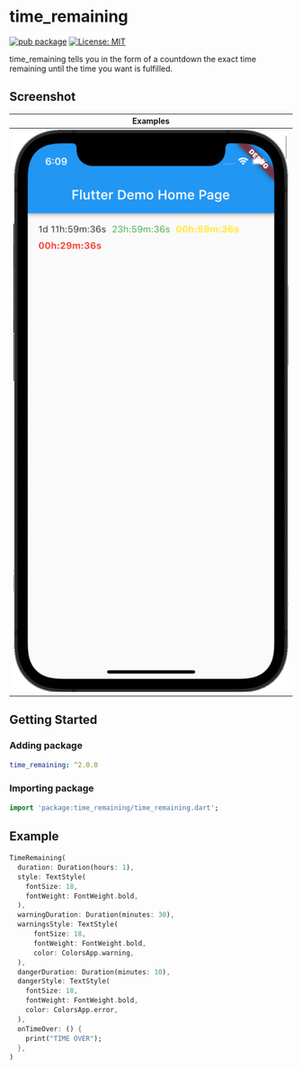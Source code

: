# time_remaining

[![pub package](https://img.shields.io/pub/v/time_remaining.svg)](https://pub.dev/packages/time_remaining)
[![License: MIT](https://img.shields.io/badge/license-MIT-purple.svg)](https://opensource.org/licenses/MIT)

time_remaining tells you in the form of a countdown the exact time remaining until the time you want is fulfilled.

## Screenshot

|              Examples               |
| :-----------------------------: |
| ![](screenshot/screenshot-1.png) |

## Getting Started

### Adding package

```yaml
time_remaining: ^2.0.0
```

### Importing package

```dart
import 'package:time_remaining/time_remaining.dart';
```

## Example

```dart
TimeRemaining(
  duration: Duration(hours: 1),
  style: TextStyle(
    fontSize: 18,
    fontWeight: FontWeight.bold,
  ),
  warningDuration: Duration(minutes: 30),
  warningsStyle: TextStyle(
      fontSize: 18,
      fontWeight: FontWeight.bold,
      color: ColorsApp.warning,
  ),
  dangerDuration: Duration(minutes: 10),
  dangerStyle: TextStyle(
    fontSize: 18,
    fontWeight: FontWeight.bold,
    color: ColorsApp.error,
  ),
  onTimeOver: () {
    print("TIME OVER");
  },
)
```